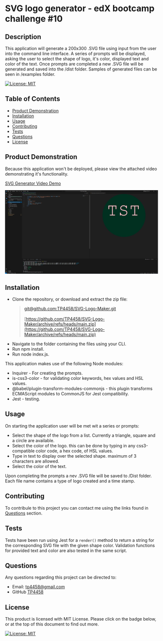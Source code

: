 # SVG logo generator - edX bootcamp challenge #10

## Description

This application will generate a 200x300 .SVG file using input from the user into the command line interface. A series of prompts will be displayed, asking the user to select the shape of logo, it's color, displayed text and color of the text. Once prompts are completed a new .SVG file will be generated and saved into the /dist folder. Samples of generated files can be seen in /examples folder.

[![License: MIT](https://img.shields.io/badge/License-MIT-yellow.svg)](https://opensource.org/licenses/MIT)

## Table of Contents
* [Product Demonstration](<#product-demonstration>)
* [Installation](#installation)
* [Usage](#usage)
* [Contributing](#contributing)
* [Tests](#tests)
* [Questions](#questions)
* [License](#license)

## Product Demonstration

Because this application won't be deployed, please view the attached video demonstrating it's functionality.

[SVG Generator Video Demo](https://drive.google.com/file/d/1cm7ulq76Zv9i06az1bUU_n3FozqviDs1/view?usp=sharing)

![Alt text](svg.JPG)

## Installation

* Clone the repository, or download and extract the zip file:
    >[git@github.com:TP4458/SVG-Logo-Maker.git](git@github.com:TP4458/SVG-Logo-Maker.git) </br >
    > </br>
    >[https://github.com/TP4458/SVG-Logo-Maker/archive/refs/heads/main.zip](https://github.com/TP4458/SVG-Logo-Maker/archive/refs/heads/main.zip)
* Navigate to the folder containing the files using your CLI.
* Run npm install.
* Run node index.js.

This application makes use of the following Node modules:
* Inquirer - For creating the prompts.
* is-css3-color - for validating color keywords, hex values and HSL values.
* @babel/plugin-transform-modules-commonjs - this plugin transforms ECMAScript modules to CommonJS for Jest compatibility.
* Jest - testing.

## Usage
On starting the application user will be met wit a series or prompts:
* Select the shape of the logo from a list. Currently a triangle, square and a circle are available.
* Select the color of the logo. this can be done by typing in any css3-compatible color code, a hex code, of HSL values.
* Type in text to display over the selected shape. maximum of 3 characters are allowed.
* Select the color of the text.

Upon completing the prompts a nev .SVG file will be saved to /Dist folder. Each file name contains a type of logo created and a time stamp.

## Contributing

To contribule to this project you can contact me using the links found in [Questions](#questions) section.

## Tests

Tests have been run using Jest for a `render()` method to return a string for the corresponding SVG file with the given shape color. Validation functions for provided text and color are also tested in the same script.

## Questions
Any questions regarding this project can be directed to:
* Email: [tp4458@gmail.com](tp4458@gmail.com)
* GitHub [TP4458](https://github.com/TP4458)

## License
This product is licensed with MIT License. Please click on the badge below, or at the top of this document to find out more.

 [![License: MIT](https://img.shields.io/badge/License-MIT-yellow.svg)](https://opensource.org/licenses/MIT)
